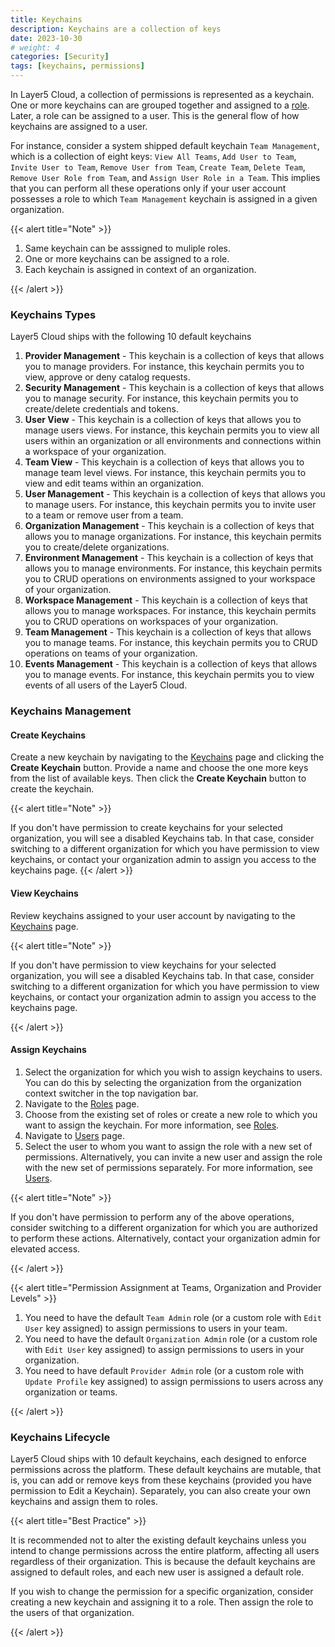 ```yaml
---
title: Keychains
description: Keychains are a collection of keys
date: 2023-10-30
# weight: 4
categories: [Security]
tags: [keychains, permissions]
---
```


In Layer5 Cloud, a collection of permissions is represented as a keychain. One or more keychains can are grouped together and assigned to a [role](/cloud/security/roles). Later, a role can be assigned to a user. This is the general flow of how keychains are assigned to a user.

For instance, consider a system shipped default keychain `Team Management`, which is a collection of eight keys: `View All Teams`, `Add User to Team`, `Invite User to Team`, `Remove User from Team`, `Create Team`, `Delete Team`, `Remove User Role from Team`, and `Assign User Role in a Team`. This implies that you can perform all these operations only if your user account possesses a role to which `Team Management` keychain is assigned in a given organization.

{{< alert title="Note" >}}

1. Same keychain can be asssigned to muliple roles.
2. One or more keychains can be assigned to a role.
3. Each keychain is assigned in context of an organization.

{{< /alert >}}


### Keychains Types

Layer5 Cloud ships with the following 10 default keychains

<!-- TODO: Create separate page to explain in detail about each of the default keys assigned to the following default keychains. -->

1. **Provider Management** - This keychain is a collection of keys that allows you to manage providers. For instance, this keychain permits you to view, approve or deny catalog requests.
2. **Security Management** - This keychain is a collection of keys that allows you to manage security. For instance, this keychain permits you to create/delete credentials and tokens.
3. **User View** - This keychain is a collection of keys that allows you to manage users views. For instance, this keychain permits you to view all users within an organization or all environments and connections within a workspace of your organization.
4. **Team View** - This keychain is a collection of keys that allows you to manage team level views. For instance, this keychain permits you to view and edit teams within an organization.
5. **User Management** - This keychain is a collection of keys that allows you to manage users. For instance, this keychain permits you to invite user to a team or remove user from a team.
6. **Organization Management** - This keychain is a collection of keys that allows you to manage organizations. For instance, this keychain permits you to create/delete organizations.
7. **Environment Management** - This keychain is a collection of keys that allows you to manage environments. For instance, this keychain permits you to CRUD operations on environments assigned to your workspace of your organization.
8. **Workspace Management** - This keychain is a collection of keys that allows you to manage workspaces. For instance, this keychain permits you to CRUD operations on workspaces of your organization.
9. **Team Management** - This keychain is a collection of keys that allows you to manage teams. For instance, this keychain permits you to CRUD operations on teams of your organization.
10. **Events Management** - This keychain is a collection of keys that allows you to manage events. For instance, this keychain permits you to view events of all users of the Layer5 Cloud.


### Keychains Management

#### Create Keychains

Create a new keychain by navigating to the [Keychains](https://cloud.layer5.io/security/keychains) page and clicking the **Create Keychain** button. Provide a name and choose the one more keys from the list of available keys. Then click the **Create Keychain** button to create the keychain.


{{< alert title="Note" >}}

If you don't have permission to create keychains for your selected organization, you will see a disabled Keychains tab. In that case, consider switching to a different organization for which you have permission to view keychains, or contact your organization admin to assign you access to the keychains page.
{{< /alert >}}


#### View Keychains

Review keychains assigned to your user account by navigating to the [Keychains](https://cloud.layer5.io/security/keychains) page.

{{< alert title="Note" >}}

If you don't have permission to view keychains for your selected organization, you will see a disabled Keychains tab. In that case, consider switching to a different organization for which you have permission to view keychains, or contact your organization admin to assign you access to the keychains page.

{{< /alert >}}

#### Assign Keychains

1. Select the organization for which you wish to assign keychains to users. You can do this by selecting the organization from the organization context switcher in the top navigation bar.
2. Navigate to the [Roles](https://cloud.layer5.io/security/roles) page.
3. Choose from the existing set of roles or create a new role to which you want to assign the keychain. For more information, see [Roles](/cloud/security/roles).
4. Navigate to [Users](https://cloud.layer5.io/identity/users) page.
5. Select the user to whom you want to assign the role with a new set of permissions. Alternatively, you can invite a new user and assign the role with the new set of permissions separately. For more information, see [Users](/cloud/identity/users).

{{< alert title="Note" >}}

If you don't have permission to perform any of the above operations, consider switching to a different organization for which you are authorized to perform these actions. Alternatively, contact your organization admin for elevated access.

{{< /alert >}}


{{< alert title="Permission Assignment at Teams, Organization and Provider Levels" >}}

1. You need to have the default `Team Admin` role (or a custom role with `Edit User` key assigned) to assign permissions to users in your team.
2. You need to have the default `Organization Admin` role (or a custom role with `Edit User` key assigned) to assign permissions to users in your organization.
3. You need to have default `Provider Admin` role (or a custom role with `Update Profile` key assigned) to assign permissions to users across any organization or teams.

{{< /alert >}}


### Keychains Lifecycle

Layer5 Cloud ships with 10 default keychains, each designed to enforce permissions across the platform. These default keychains are mutable, that is, you can add or remove keys from these keychains (provided you have permission to Edit a Keychain). Separately, you can also create your own keychains and assign them to roles.

{{< alert title="Best Practice" >}}

It is recommended not to alter the existing default keychains unless you intend to change permissions across the entire platform, affecting all users regardless of their organization. This is because the default keychains are assigned to default roles, and each new user is assigned a default role.

If you wish to change the permission for a specific organization, consider creating a new keychain and assigning it to a role. Then assign the role to the users of that organization.

{{< /alert >}}
